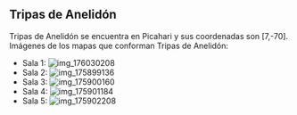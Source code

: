 ## Tripas de Anelidón
Tripas de Anelidón se encuentra en Picahari y sus coordenadas son [7,-70].
Imágenes de los mapas que conforman Tripas de Anelidón:
- Sala 1: ![img_176030208](https://media.discordapp.net/attachments/1115311447145193482/1115339747305476197/176030208.jpg)
- Sala 2: ![img_175899136](https://media.discordapp.net/attachments/1115311447145193482/1115339719841157160/175899136.jpg)
- Sala 3: ![img_175900160](https://media.discordapp.net/attachments/1115311447145193482/1115339721275604992/175900160.jpg)
- Sala 4: ![img_175901184](https://media.discordapp.net/attachments/1115311447145193482/1115339741441835068/175901184.jpg)
- Sala 5: ![img_175902208](https://media.discordapp.net/attachments/1115311447145193482/1115339744348471416/175902208.jpg)